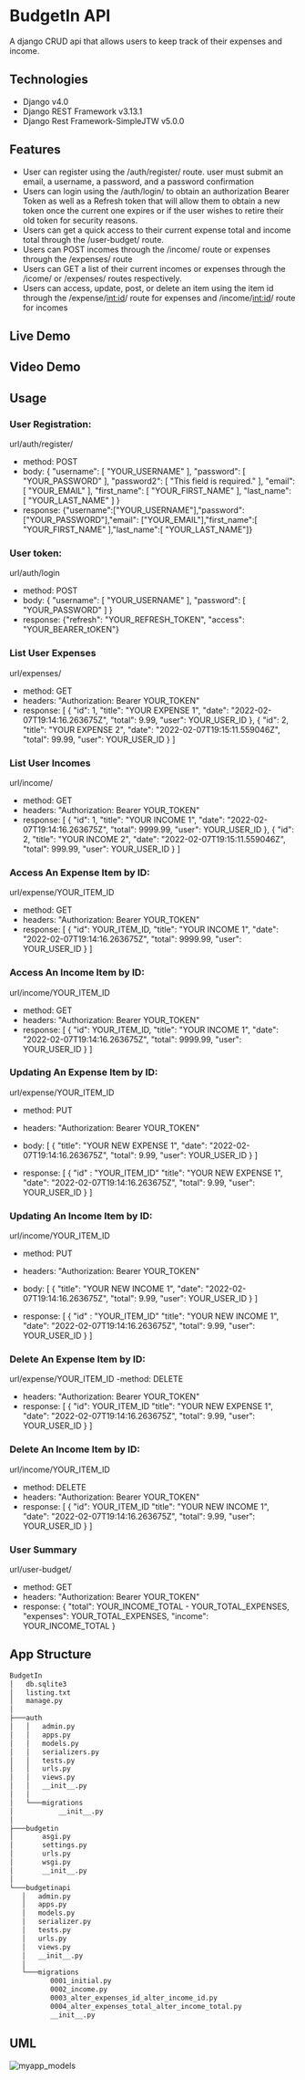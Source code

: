 # BudgetIn API
 A django CRUD api that allows users to keep track of their expenses and income.
 
 ## Technologies
- Django v4.0
- Django REST Framework v3.13.1
- Django Rest Framework-SimpleJTW v5.0.0
 
 ## Features
 - User can register using the /auth/register/ route. user must submit an email, a username, a password, and a password confirmation
 - Users can login using the /auth/login/ to obtain an authorization Bearer Token as well as a Refresh token that will allow them to obtain a new token once the current one expires or if the user wishes to retire their old token for security reasons.
 - Users can get a quick access to their current expense total and income total through the /user-budget/ route.
 - Users can POST incomes through the /income/ route or expenses through the /expenses/ route
 - Users can GET a list of their current incomes or expenses through the /icome/ or /expenses/ routes respectively.
 - Users can access, update, post, or delete an item using the item id through the /expense/<int:id>/ route for expenses and /income/<int:id>/ route for incomes
 
 ## Live Demo
 
 ## Video Demo
 
 ## Usage
 
 ### User Registration:
url/auth/register/ 
- method: POST
- body: {
          "username": [
              "YOUR_USERNAME"
          ],
          "password": [
              "YOUR_PASSWORD"
          ],
          "password2": [
              "This field is required."
          ],
          "email": [
              "YOUR_EMAIL"
          ],
          "first_name": [
              "YOUR_FIRST_NAME"
          ],
          "last_name": [
              "YOUR_LAST_NAME"
          ]
      }
- response: {"username":["YOUR_USERNAME"],"password":["YOUR_PASSWORD"],"email": ["YOUR_EMAIL"],"first_name":[ "YOUR_FIRST_NAME" ],"last_name":[ "YOUR_LAST_NAME"]}

### User token:
url/auth/login 
- method: POST
- body: {
            "username": [
                "YOUR_USERNAME"
            ],
            "password": [
                "YOUR_PASSWORD"
            ]
         }
- response: {"refresh": "YOUR_REFRESH_TOKEN", "access": "YOUR_BEARER_tOKEN"}

### List User Expenses
url/expenses/
- method: GET
- headers: "Authorization: Bearer YOUR_TOKEN"
- response: [
               {
                   "id": 1,
                   "title": "YOUR EXPENSE 1",
                   "date": "2022-02-07T19:14:16.263675Z",
                   "total": 9.99,
                   "user": YOUR_USER_ID
               },
               {
                   "id": 2,
                   "title": "YOUR EXPENSE 2",
                   "date": "2022-02-07T19:15:11.559046Z",
                   "total": 99.99,
                   "user": YOUR_USER_ID
               }
           ]
           
### List User Incomes
url/income/
- method: GET
- headers: "Authorization: Bearer YOUR_TOKEN"
- response: [
               {
                   "id": 1,
                   "title": "YOUR INCOME 1",
                   "date": "2022-02-07T19:14:16.263675Z",
                   "total": 9999.99,
                   "user": YOUR_USER_ID
               },
               {
                   "id": 2,
                   "title": "YOUR INCOME 2",
                   "date": "2022-02-07T19:15:11.559046Z",
                   "total": 999.99,
                   "user": YOUR_USER_ID
               }
           ]
           
### Access An Expense Item by ID:
url/expense/YOUR_ITEM_ID
- method: GET
- headers: "Authorization: Bearer YOUR_TOKEN"
- response: [
               {
                   "id": YOUR_ITEM_ID,
                   "title": "YOUR INCOME 1",
                   "date": "2022-02-07T19:14:16.263675Z",
                   "total": 9999.99,
                   "user": YOUR_USER_ID
               }
             ]
             
### Access An Income Item by ID:
url/income/YOUR_ITEM_ID
- method: GET
- headers: "Authorization: Bearer YOUR_TOKEN"
- response: [
               {
                   "id": YOUR_ITEM_ID,
                   "title": "YOUR INCOME 1",
                   "date": "2022-02-07T19:14:16.263675Z",
                   "total": 9999.99,
                   "user": YOUR_USER_ID
               }
             ]
             
### Updating An Expense Item by ID:
url/expense/YOUR_ITEM_ID
- method: PUT
- headers: "Authorization: Bearer YOUR_TOKEN"
- body:  [
               {
                   "title": "YOUR NEW EXPENSE 1",
                   "date": "2022-02-07T19:14:16.263675Z",
                   "total": 9.99,
                   "user": YOUR_USER_ID
               }
             ]
             
- response:   [
               {
                   "id" : "YOUR_ITEM_ID"
                   "title": "YOUR NEW EXPENSE 1",
                   "date": "2022-02-07T19:14:16.263675Z",
                   "total": 9.99,
                   "user": YOUR_USER_ID
               }
             ]             

### Updating An Income Item by ID:
url/income/YOUR_ITEM_ID
- method: PUT
- headers: "Authorization: Bearer YOUR_TOKEN"
- body:  [
               {
                   "title": "YOUR NEW INCOME 1",
                   "date": "2022-02-07T19:14:16.263675Z",
                   "total": 9.99,
                   "user": YOUR_USER_ID
               }
             ]
             
- response:   [
               {
                   "id" : "YOUR_ITEM_ID"
                   "title": "YOUR NEW INCOME 1",
                   "date": "2022-02-07T19:14:16.263675Z",
                   "total": 9.99,
                   "user": YOUR_USER_ID
               }
             ]             

### Delete An Expense Item by ID:
url/expense/YOUR_ITEM_ID
-method: DELETE
- headers: "Authorization: Bearer YOUR_TOKEN"
- response: [
               {
                   "id": YOUR_ITEM_ID
                   "title": "YOUR NEW EXPENSE 1",
                   "date": "2022-02-07T19:14:16.263675Z",
                   "total": 9.99,
                   "user": YOUR_USER_ID
               }
             ]         

### Delete An Income Item by ID:
url/income/YOUR_ITEM_ID
- method: DELETE
- headers: "Authorization: Bearer YOUR_TOKEN"
- response: [
               {
                   "id": YOUR_ITEM_ID
                   "title": "YOUR NEW INCOME 1",
                   "date": "2022-02-07T19:14:16.263675Z",
                   "total": 9.99,
                   "user": YOUR_USER_ID
               }
             ]         
        
### User Summary
 url/user-budget/ 
 - method: GET
 - headers: "Authorization: Bearer YOUR_TOKEN"
 - response: {
    "total": YOUR_INCOME_TOTAL - YOUR_TOTAL_EXPENSES,
    "expenses": YOUR_TOTAL_EXPENSES,
    "income": YOUR_INCOME_TOTAL
}
 
 ## App Structure
 ```bash
 BudgetIn
│   db.sqlite3
│   listing.txt
│   manage.py
│
├───auth
│   │   admin.py
│   │   apps.py
│   │   models.py
│   │   serializers.py
│   │   tests.py
│   │   urls.py
│   │   views.py
│   │   __init__.py
│   │
│   └───migrations
│           __init__.py
│
├───budgetin
│       asgi.py
│       settings.py
│       urls.py
│       wsgi.py
│       __init__.py
│
└───budgetinapi
    │   admin.py
    │   apps.py
    │   models.py
    │   serializer.py
    │   tests.py
    │   urls.py
    │   views.py
    │   __init__.py
    │
    └───migrations
           0001_initial.py
           0002_income.py
           0003_alter_expenses_id_alter_income_id.py
           0004_alter_expenses_total_alter_income_total.py
           __init__.py
```
## UML
![myapp_models](https://user-images.githubusercontent.com/92554847/153736482-7e84b97f-cac8-4ca4-b54b-85bbeb982ecb.png)


